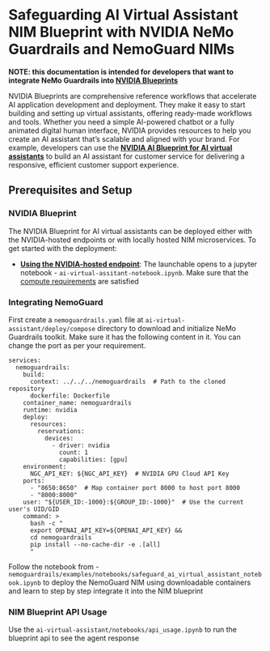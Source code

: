 # Safeguarding AI Virtual Assistant NIM Blueprint with NVIDIA NeMo Guardrails and NemoGuard NIMs

**NOTE: this documentation is intended for developers that want to integrate NeMo Guardrails into [NVIDIA Blueprints](https://build.nvidia.com/blueprints)**

NVIDIA Blueprints are comprehensive reference workflows that accelerate AI application development and deployment. They make it easy to start building and setting up virtual assistants, offering ready-made workflows and tools. Whether you need a simple AI-powered chatbot or a fully animated digital human interface, NVIDIA provides resources to help you create an AI assistant that’s scalable and aligned with your brand. For example, developers can use the **[NVIDIA AI Blueprint for AI virtual assistants](https://build.nvidia.com/nvidia/ai-virtual-assistant-for-customer-service)** to build an AI assistant for customer service for delivering a responsive, efficient customer support experience.


## Prerequisites and Setup

### NVIDIA Blueprint

The NVIDIA Blueprint for AI virtual assistants can be deployed either with the NVIDIA-hosted endpoints or with locally hosted NIM microservices. To get started with the deployment:
- **[Using the NVIDIA-hosted endpoint](https://build.nvidia.com/nvidia/ai-virtual-assistant-for-customer-service)**: The launchable opens to a jupyter notebook - `ai-virtual-assitant-notebook.ipynb`. Make sure that the [compute requirements](https://github.com/NVIDIA-AI-Blueprints/ai-virtual-assistant?tab=readme-ov-file#hardware-requirements) are satisfied

### Integrating NemoGuard

First create a `nemoguardrails.yaml` file at `ai-virtual-assistant/deploy/compose` directory to download and initialize NeMo Guardrails toolkit. Make sure it has the following content in it. You can change the port as per your requirement.

```
services:
  nemoguardrails:
    build:
      context: ../../../nemoguardrails  # Path to the cloned repository
      dockerfile: Dockerfile
    container_name: nemoguardrails
    runtime: nvidia
    deploy:
      resources:
        reservations:
          devices:
            - driver: nvidia
              count: 1
              capabilities: [gpu]
    environment:
      NGC_API_KEY: ${NGC_API_KEY}  # NVIDIA GPU Cloud API Key
    ports:
      - "8650:8650"  # Map container port 8000 to host port 8000
      - "8000:8000"
    user: "${USER_ID:-1000}:${GROUP_ID:-1000}"  # Use the current user's UID/GID
    command: >
      bash -c "
      export OPENAI_API_KEY=${OPENAI_API_KEY} &&
      cd nemoguardrails
      pip install --no-cache-dir -e .[all]
      "

```

Follow the notebook from - `nemoguardrails/examples/notebooks/safeguard_ai_virtual_assistant_notebook.ipynb` to deploy the NemoGuard NIM using downloadable containers and learn to step by step integrate it into the NIM blueprint

### NIM Blueprint API Usage
Use the `ai-virtual-assistant/notebooks/api_usage.ipynb` to run the blueprint api to see the agent response
